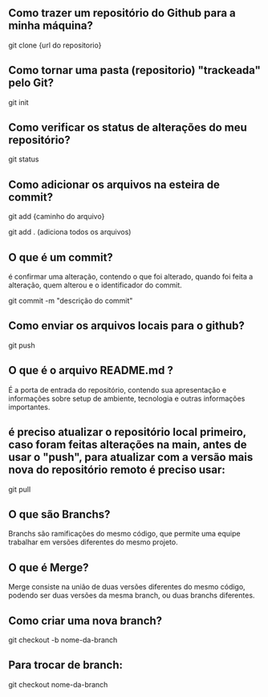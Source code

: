 ## Como trazer um repositório do Github para a minha máquina?

git clone {url do repositorio}


## Como tornar uma pasta (repositorio) "trackeada" pelo Git?

git init

## Como verificar os status de alterações do meu repositório?

git status

## Como adicionar os arquivos na esteira de commit?

git add {caminho do arquivo}

git add . (adiciona todos os arquivos)

## O que é um commit?

é confirmar uma alteração, contendo o que foi alterado, quando foi feita a alteração, quem alterou e o identificador do commit.

git commit -m "descrição do commit"

## Como enviar os arquivos locais para o github?

git push

## O que é o arquivo README.md ?

É a porta de entrada do repositório, contendo sua apresentação e informações sobre setup de ambiente, tecnologia e outras informações importantes.

## é preciso atualizar o repositório local primeiro, caso foram feitas alterações na main, antes de usar o "push", para atualizar com a versão mais nova do repositório remoto é preciso usar:

git pull

## O que são Branchs?

Branchs são ramificações do mesmo código, que permite uma equipe trabalhar em versões diferentes do mesmo projeto.

## O que é Merge?

Merge consiste na união de duas versões diferentes do mesmo código, podendo ser duas versões da mesma branch, ou duas branchs diferentes.

## Como criar uma nova branch?

git checkout -b nome-da-branch

## Para trocar de branch: 

git checkout nome-da-branch

## 